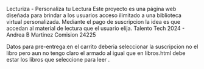 Lecturiza - Personaliza tu Lectura
Este proyecto es una página web diseñada para brindar a los usuarios acceso ilimitado a una biblioteca virtual personalizada. 
Mediante el pago de suscripcion la idea es que accedan al material de lectura que el usuario elija.
Talento Tech 2024 - Andrea B Martinez Comision 24225 


Datos para pre-entrega:en el carrito deberia seleccionar la suscripcion no el libro pero aun no tengo claro el armado al
igual que en libros.html debe estar los libros que seleccione para leer .
